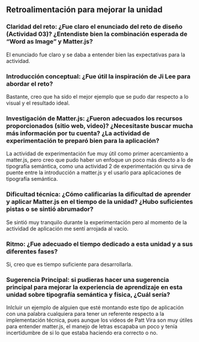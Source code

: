 ## Retroalimentación para mejorar la unidad
### Claridad del reto: ¿Fue claro el enunciado del reto de diseño (Actividad 03)? ¿Entendiste bien la combinación esperada de “Word as Image” y Matter.js?
El enunciado fue claro y se daba a entender bien las expectativas para la actividad.
### Introducción conceptual: ¿Fue útil la inspiración de Ji Lee para abordar el reto?
Bastante, creo que ha sido el mejor ejemplo que se pudo dar respecto a lo visual y el resultado ideal.
### Investigación de Matter.js: ¿Fueron adecuados los recursos proporcionados (sitio web, video)? ¿Necesitaste buscar mucha más información por tu cuenta? ¿La actividad de experimentación te preparó bien para la aplicación?
La actividad de experimentación fue muy útil como primer acercamiento a matter.js, pero creo que pudo haber un enfoque un poco más directo a lo de tipografía semántica, como una actividad 2 de experimentación qu sirva de puente entre la introducción a matter.js y el usarlo para aplicaciones de tipografía semántica.
### Dificultad técnica: ¿Cómo calificarías la dificultad de aprender y aplicar Matter.js en el tiempo de la unidad? ¿Hubo suficientes pistas o se sintió abrumador?
Se sintió muy tranquilo durante la experimentación pero al momento de la actividad de aplicación me sentí arrojada al vacío.
### Ritmo: ¿Fue adecuado el tiempo dedicado a esta unidad y a sus diferentes fases?
Si, creo que es tiempo suficiente para desarrollarla.
### Sugerencia Principal: si pudieras hacer una sugerencia principal para mejorar la experiencia de aprendizaje en esta unidad sobre tipografía semántica y física, ¿Cuál sería?
Inlcluir un ejemplo de alguien que esté montando este tipo de aplicación con una palabra cualquiera para tener un referente respecto a la implementación técnica, pues aunque los videos de Patt Vira son muy útiles para entender matter.js, el manejo de letras escapaba un poco y tenía incertidumbre de si lo que estaba haciendo era correcto o no.
